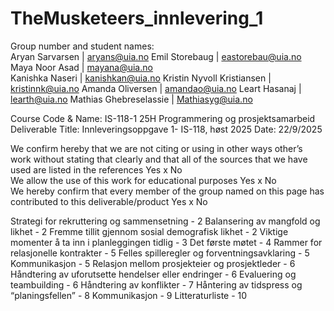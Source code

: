 # TheMusketeers_innlevering_1
Group number and student names:      
Aryan Sarvarsen | aryans@uia.no
Emil Storebaug | eastorebau@uia.no 
Maya Noor Asad | mayana@uia.no      
Kanishka Naseri | kanishkan@uia.no 
Kristin Nyvoll Kristiansen | kristinnk@uia.no 
Amanda Oliversen | amandao@uia.no
Leart Hasanaj | learth@uia.no
Mathias Ghebreselassie | Mathiasyg@uia.no 

Course Code & Name: 
IS-118-1 25H Programmering og prosjektsamarbeid
Deliverable Title:
      Innleveringsoppgave 1- IS-118, høst 2025
Date: 
      22/9/2025

 
 
We confirm hereby that we are not citing or using in other ways other’s work without stating that clearly and that all of the sources that we have used are listed in the references
Yes x 
No  
We allow the use of this work for educational purposes
Yes  x
No  
We hereby confirm that every member of the group named on this page has contributed to this deliverable/product
Yes  x
No  

 






Strategi for rekruttering og sammensetning - 2
Balansering av mangfold og likhet - 2
Fremme tillit gjennom sosial demografisk likhet	- 2
Viktige momenter å ta inn i planleggingen tidlig - 3
Det første møtet - 4
Rammer for relasjonelle kontrakter - 5
Felles spilleregler og forventningsavklaring - 5
Kommunikasjon - 5
Relasjon mellom prosjekteier og prosjektleder - 6
Håndtering av uforutsette hendelser eller endringer	- 6
Evaluering og teambuilding - 6
Håndtering av konflikter - 7
Håntering av tidspress og “planingsfellen” - 8
Kommunikasjon - 9
Litteraturliste	- 10

